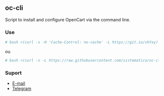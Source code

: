 ## oc-cli

Script to install and configure OpenCart via the command line. 

### Use

```bash
# bash <(curl -s -H 'Cache-Control: no-cache' -L https://git.io/vhYxy)
```
ou  
```bash  
# bash <(curl -s -L https://raw.githubusercontent.com/sistematico/oc-cli/master/oc-cli.sh)
```

### Suport

- [E-mail](mailto:lucas@archlinux.com.br)
- [Telegram](https://t.me/sistematico)
